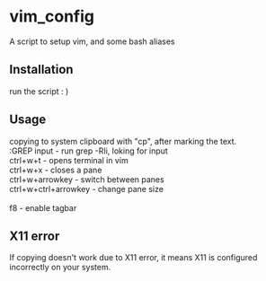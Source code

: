 # vim_config
A script to setup vim, and some bash aliases 
## Installation
run the script : )
## Usage
copying to system clipboard with "cp", after marking the text. <br>
:GREP input - run grep -RIi, loking for input <br>
ctrl+w+t - opens terminal in vim<br>
ctrl+w+x - closes a pane<br>
ctrl+w+arrowkey - switch between panes<br>
ctrl+w+ctrl+arrowkey - change pane size<br><br>
f8 - enable tagbar<br>
## X11 error
If copying doesn't work due to X11 error, it means X11 is configured incorrectly on your system.


